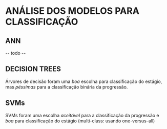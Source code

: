# ANÁLISE DOS MODELOS PARA CLASSIFICAÇÃO

## ANN
-- todo --

## DECISION TREES
Árvores de decisão foram uma *boa* escolha para classificação do estágio, mas *péssimas* para a classificação binária da progressão.

## SVMs
SVMs foram uma escolha *aceitável* para a classificação da progressão e *boa* para classificação do estágio (multi-class: usando one-versus-all)
